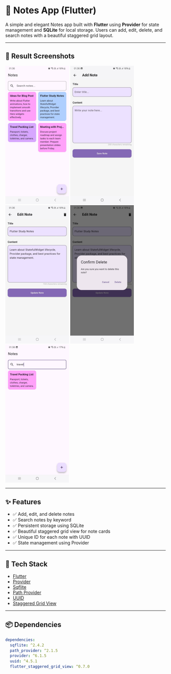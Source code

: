 # 📝 Notes App (Flutter)

A simple and elegant Notes app built with **Flutter** using **Provider** for state management and **SQLite** for local storage. Users can add, edit, delete, and search notes with a beautiful staggered grid layout.

---

## 📸 Result Screenshots

<p float="left">
  <img src="screenshots/home.jpg" width="200"/>
  <img src="screenshots/add.jpg" width="200"/>
  <img src="screenshots/detail.jpg" width="200"/>
  <img src="screenshots/delete.jpg" width="200"/>
  <img src="screenshots/search.jpg" width="200"/>
</p>

---

## ✨ Features

- ✅ Add, edit, and delete notes
- ✅ Search notes by keyword
- ✅ Persistent storage using SQLite
- ✅ Beautiful staggered grid view for note cards
- ✅ Unique ID for each note with UUID
- ✅ State management using Provider

---

## 🚀 Tech Stack

- [Flutter](https://flutter.dev/)
- [Provider](https://pub.dev/packages/provider)
- [Sqflite](https://pub.dev/packages/sqflite)
- [Path Provider](https://pub.dev/packages/path_provider)
- [UUID](https://pub.dev/packages/uuid)
- [Staggered Grid View](https://pub.dev/packages/flutter_staggered_grid_view)

---

## 📦 Dependencies

```yaml
dependencies:
  sqflite: ^2.4.2
  path_provider: ^2.1.5
  provider: ^6.1.5
  uuid: ^4.5.1
  flutter_staggered_grid_view: ^0.7.0
